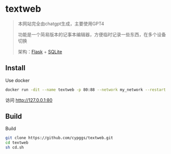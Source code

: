 # textweb

> 本网站完全由chatgpt生成，主要使用GPT4
>
> 功能是一个简易版本的记事本编辑器，方便临时记录一些东西，在多个设备切换
>
> 架构：[Flask](https://flask.palletsprojects.com/) + [SQLite](https://www.sqlite.org/)



## Install <a name="install"></a>

Use docker 

```sh
docker run -dit --name textweb -p 80:88 --network my_network --restart always -v /home/opc/textweb/contents.db:/app/contents.db cypggs/textweb
```

访问 http://127.0.0.1:80  



## Build <a name="build"></a>

Build

```sh
git clone https://github.com/cypggs/textweb.git
cd textweb
sh cd.sh
```